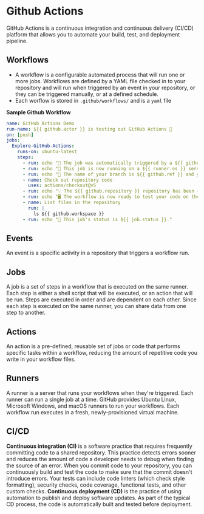 # Github Actions
GitHub Actions is a continuous integration and continuous delivery (CI/CD) platform that allows you to automate your build, test, and deployment pipeline.

## Workflows
- A workflow is a configurable automated process that will run one or more jobs. Workflows are defined by a YAML file checked in to your repository and will run when triggered by an event in your repository, or they can be triggered manually, or at a defined schedule.
- Each worflow is stored in `.github/workflows/` and is a `yaml` file

**Sample Github Workflow**
```yml
name: GitHub Actions Demo
run-name: ${{ github.actor }} is testing out GitHub Actions 🚀
on: [push]
jobs:
  Explore-GitHub-Actions:
    runs-on: ubuntu-latest
    steps:
      - run: echo "🎉 The job was automatically triggered by a ${{ github.event_name }} event."
      - run: echo "🐧 This job is now running on a ${{ runner.os }} server hosted by GitHub!"
      - run: echo "🔎 The name of your branch is ${{ github.ref }} and your repository is ${{ github.repository }}."
      - name: Check out repository code
        uses: actions/checkout@v5
      - run: echo "💡 The ${{ github.repository }} repository has been cloned to the runner."
      - run: echo "🖥️ The workflow is now ready to test your code on the runner."
      - name: List files in the repository
        run: |
          ls ${{ github.workspace }}
      - run: echo "🍏 This job's status is ${{ job.status }}."
```

## Events
An event is a specific activity in a repository that triggers a workflow run.

## Jobs
A job is a set of steps in a workflow that is executed on the same runner. Each step is either a shell script that will be executed, or an action that will be run. Steps are executed in order and are dependent on each other. Since each step is executed on the same runner, you can share data from one step to another.

## Actions
An action is a pre-defined, reusable set of jobs or code that performs specific tasks within a workflow, reducing the amount of repetitive code you write in your workflow files.

## Runners
A runner is a server that runs your workflows when they're triggered. Each runner can run a single job at a time. GitHub provides Ubuntu Linux, Microsoft Windows, and macOS runners to run your workflows. Each workflow run executes in a fresh, newly-provisioned virtual machine.

## CI/CD
**Continuous integration (CI)** is a software practice that requires frequently committing code to a shared repository. This practice detects errors sooner and reduces the amount of code a developer needs to debug when finding the source of an error.
When you commit code to your repository, you can continuously build and test the code to make sure that the commit doesn't introduce errors. Your tests can include code linters (which check style formatting), security checks, code coverage, functional tests, and other custom checks.
**Continuous deployment (CD)** is the practice of using automation to publish and deploy software updates. As part of the typical CD process, the code is automatically built and tested before deployment.

